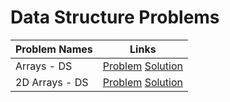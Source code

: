 # Data Structure Problems

|Problem Names|Links|
| :--- | :---: |
|Arrays - DS | [Problem](https://www.hackerrank.com/challenges/arrays-ds/problem) [Solution](https://github.com/SiddharthaPramanik/Hacker-Rank/blob/master/Problem-Solving/Data-Structures/arrays-ds.py)
|2D Arrays - DS | [Problem](https://www.hackerrank.com/challenges/2d-array/problem)  [Solution](https://github.com/SiddharthaPramanik/Hacker-Rank/blob/master/Problem-Solving/Data-Structures/2D-array-ds.py) |
